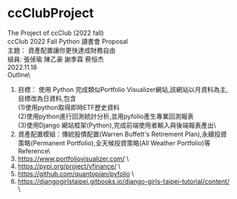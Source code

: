 # ccClubProject
The Project of ccClub (2022 fall)\
ccClub 2022 Fall Python 讀書會 Proposal \
主題： 資產配置讓你更快達成財務自由\
組員: 張倬瑜 陳乙豪 謝季霖 蔡恒杰\
 2022.11.18\
Outline\
1. 目標： 使用 Python 完成類似Portfolio Visualizer網站,該網站以月資料為主,目標改為日資料,包含\
(1)使用python取得即時ETF歷史資料\
(2)使用python進行回測統計分析,並用pyfolio產生專業回測報表\
(3)使用Django 網站框架(Python),完成前端使用者輸入與後端報表產出\
2. 資產配置模組：傳統股債配置(Warren Buffett's Retirement Plan),永續投資策略(Permanent Portfolio),全天候投資策略(All Weather Portfolio)等\
Reference\
1. https://www.portfoliovisualizer.com/ \
2. https://pypi.org/project/yfinance/ \
3. https://github.com/quantopian/pyfolio \
4. https://djangogirlstaipei.gitbooks.io/django-girls-taipei-tutorial/content/ \
